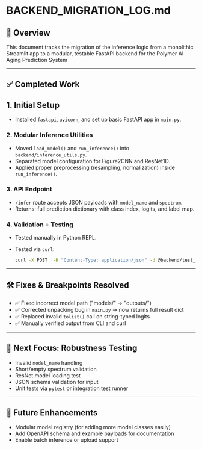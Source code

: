 # BACKEND_MIGRATION_LOG.md

## 📌 Overview

This document tracks the migration of the inference logic from a monolithic Streamlit app to a modular, testable FastAPI backend for the Polymer AI Aging Prediction System

---

## ✅ Completed Work

## 1. Initial Setup

- Installed `fastapi`, `uvicorn`, and set up basic FastAPI app in `main.py`.

### 2. Modular Inference Utilities

- Moved `load_model()` and `run_inference()` into `backend/inference_utils.py`.
- Separated model configuration for Figure2CNN and ResNet1D.
- Applied proper preprocessing (resampling, normalization) inside `run_inference()`.

### 3. API Endpoint

- `/infer` route accepts JSON payloads with `model_name` and `spectrum`.
- Returns: full prediction dictionary with class index, logits, and label map.

### 4. Validation + Testing

- Tested manually in Python REPL.
- Tested via `curl`:

  ```bash
  curl -X POST  -H "Content-Type: application/json" -d @backend/test_payload.json
  ```

---

## 🛠 Fixes & Breakpoints Resolved

- ✅ Fixed incorrect model path ("models/" → "outputs/")
- ✅ Corrected unpacking bug in `main.py` → now returns full result dict
- ✅ Replaced invalid `tolist()` call on string-typed logits
- ✅ Manually verified output from CLI and curl

---

## 🧪 Next Focus: Robustness Testing
 
- Invalid `model_name` handling
- Short/empty spectrum validation
- ResNet model loading test
- JSON schema validation for input
- Unit tests via `pytest` or integration test runner

---

## 🔄 Future Enhancements

- Modular model registry (for adding more model classes easily)
- Add OpenAPI schema and example payloads for documentation
- Enable batch inference or upload support